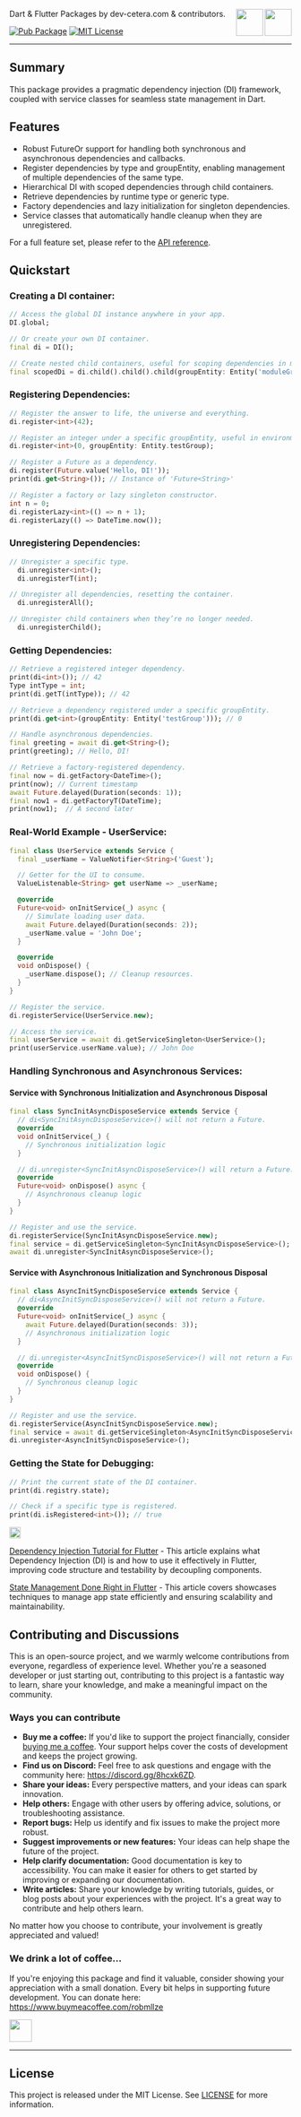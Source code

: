 <a href="https://www.buymeacoffee.com/robmllze" target="_blank"><img align="right" src="https://cdn.buymeacoffee.com/buttons/default-orange.png" height="48"></a>
<a href="https://discord.gg/8hcxk6ZD" target="_blank"><img align="right" src="https://raw.githubusercontent.com/dev-cetera/resources/refs/heads/main/assets/discord_icon/discord_icon.svg" height="48"></a>

Dart & Flutter Packages by dev-cetera.com & contributors.

[![Pub Package](https://img.shields.io/pub/v/df_di.svg)](https://pub.dev/packages/df_di)
[![MIT License](https://img.shields.io/badge/License-MIT-blue.svg)](https://raw.githubusercontent.com/robmllze/df_di/main/LICENSE)

---

## Summary

This package provides a pragmatic dependency injection (DI) framework, coupled with service classes for seamless state management in Dart.

## Features

- Robust FutureOr support for handling both synchronous and asynchronous dependencies and callbacks.
- Register dependencies by type and groupEntity, enabling management of multiple dependencies of the same type.
- Hierarchical DI with scoped dependencies through child containers.
- Retrieve dependencies by runtime type or generic type.
- Factory dependencies and lazy initialization for singleton dependencies.
- Service classes that automatically handle cleanup when they are unregistered.

For a full feature set, please refer to the [API reference](https://pub.dev/documentation/df_di/).

## Quickstart

### Creating a DI container:

```dart
// Access the global DI instance anywhere in your app.
DI.global;

// Or create your own DI container.
final di = DI();

// Create nested child containers, useful for scoping dependencies in modular apps.
final scopedDi = di.child().child().child(groupEntity: Entity('moduleGroup'));
```

### Registering Dependencies:

```dart
// Register the answer to life, the universe and everything.
di.register<int>(42);

// Register an integer under a specific groupEntity, useful in environments like testing.
di.register<int>(0, groupEntity: Entity.testGroup);

// Register a Future as a dependency.
di.register(Future.value('Hello, DI!'));
print(di.get<String>()); // Instance of 'Future<String>'

// Register a factory or lazy singleton constructor.
int n = 0;
di.registerLazy<int>(() => n + 1);
di.registerLazy(() => DateTime.now());
```

### Unregistering Dependencies:

```dart
// Unregister a specific type.
  di.unregister<int>();
  di.unregisterT(int);

// Unregister all dependencies, resetting the container.
  di.unregisterAll();

// Unregister child containers when they’re no longer needed.
  di.unregisterChild();
```

### Getting Dependencies:

```dart
// Retrieve a registered integer dependency.
print(di<int>()); // 42
Type intType = int;
print(di.getT(intType)); // 42

// Retrieve a dependency registered under a specific groupEntity.
print(di.get<int>(groupEntity: Entity('testGroup'))); // 0

// Handle asynchronous dependencies.
final greeting = await di.get<String>();
print(greeting); // Hello, DI!

// Retrieve a factory-registered dependency.
final now = di.getFactory<DateTime>();
print(now); // Current timestamp
await Future.delayed(Duration(seconds: 1));
final now1 = di.getFactoryT(DateTime);
print(now1);  // A second later
```

### Real-World Example - UserService:

```dart
final class UserService extends Service {
  final _userName = ValueNotifier<String>('Guest');

  // Getter for the UI to consume.
  ValueListenable<String> get userName => _userName;

  @override
  Future<void> onInitService(_) async {
    // Simulate loading user data.
    await Future.delayed(Duration(seconds: 2));
    _userName.value = 'John Doe';
  }

  @override
  void onDispose() {
    _userName.dispose(); // Cleanup resources.
  }
}

// Register the service.
di.registerService(UserService.new);

// Access the service.
final userService = await di.getServiceSingleton<UserService>();
print(userService.userName.value); // John Doe
```

### Handling Synchronous and Asynchronous Services:

#### Service with Synchronous Initialization and Asynchronous Disposal

```dart
final class SyncInitAsyncDisposeService extends Service {
  // di<SyncInitAsyncDisposeService>() will not return a Future.
  @override
  void onInitService(_) {
    // Synchronous initialization logic
  }

  // di.unregister<SyncInitAsyncDisposeService>() will return a Future.
  @override
  Future<void> onDispose() async {
    // Asynchronous cleanup logic
  }
}

// Register and use the service.
di.registerService(SyncInitAsyncDisposeService.new);
final service = di.getServiceSingleton<SyncInitAsyncDisposeService>();
await di.unregister<SyncInitAsyncDisposeService>();
```

#### Service with Asynchronous Initialization and Synchronous Disposal

```dart
final class AsyncInitSyncDisposeService extends Service {
  // di<AsyncInitSyncDisposeService>() will not return a Future.
  @override
  Future<void> onInitService(_) async {
    await Future.delayed(Duration(seconds: 3));
    // Asynchronous initialization logic
  }

  // di.unregister<AsyncInitSyncDisposeService>() will not return a Future.
  @override
  void onDispose() {
    // Synchronous cleanup logic
  }
}

// Register and use the service.
di.registerService(AsyncInitSyncDisposeService.new);
final service = await di.getServiceSingleton<AsyncInitSyncDisposeService>();
di.unregister<AsyncInitSyncDisposeService>();
```

### Getting the State for Debugging:

```dart
// Print the current state of the DI container.
print(di.registry.state);

// Check if a specific type is registered.
print(di.isRegistered<int>()); // true
```

<a href="https://medium.com/@dev-cetera" target="_blank"><img src="https://raw.githubusercontent.com/dev-cetera/resources/refs/heads/main/assets/medium_logo/medium_logo.svg" height="20"></a>

[Dependency Injection Tutorial for Flutter]() - This article explains what Dependency Injection (DI) is and how to use it effectively in Flutter, improving code structure and testability by decoupling components.

[State Management Done Right in Flutter]() - This article covers showcases techniques to manage app state efficiently and ensuring scalability and maintainability.

## Contributing and Discussions

This is an open-source project, and we warmly welcome contributions from everyone, regardless of experience level. Whether you're a seasoned developer or just starting out, contributing to this project is a fantastic way to learn, share your knowledge, and make a meaningful impact on the community.

### Ways you can contribute

- **Buy me a coffee:** If you'd like to support the project financially, consider [buying me a coffee](https://www.buymeacoffee.com/robmllze). Your support helps cover the costs of development and keeps the project growing.
- **Find us on Discord:** Feel free to ask questions and engage with the community here: https://discord.gg/8hcxk6ZD.
- **Share your ideas:** Every perspective matters, and your ideas can spark innovation.
- **Help others:** Engage with other users by offering advice, solutions, or troubleshooting assistance.
- **Report bugs:** Help us identify and fix issues to make the project more robust.
- **Suggest improvements or new features:** Your ideas can help shape the future of the project.
- **Help clarify documentation:** Good documentation is key to accessibility. You can make it easier for others to get started by improving or expanding our documentation.
- **Write articles:** Share your knowledge by writing tutorials, guides, or blog posts about your experiences with the project. It's a great way to contribute and help others learn.

No matter how you choose to contribute, your involvement is greatly appreciated and valued!

### We drink a lot of coffee...

If you're enjoying this package and find it valuable, consider showing your appreciation with a small donation. Every bit helps in supporting future development. You can donate here: https://www.buymeacoffee.com/robmllze

<a href="https://www.buymeacoffee.com/robmllze" target="_blank"><img src="https://cdn.buymeacoffee.com/buttons/default-orange.png" height="40"></a>

---

## License

This project is released under the MIT License. See [LICENSE](https://raw.githubusercontent.com/robmllze/df_type/main/LICENSE) for more information.

